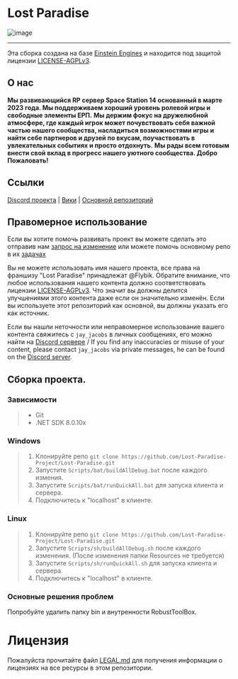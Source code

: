 # Lost Paradise

![image](https://wiki.lost-paradise.space/images/3/31/Lost-Paradise-title.png)

---

Эта сборка создана на базе [Einstein Engines](https://github.com/Simple-Station/Einstein-Engines) и находится под защитой лицензии [LICENSE-AGPLv3](./LICENSE-AGPLv3.txt).

## О нас

**Мы развивающийся RP сервер Space Station 14 основанный в марте 2023 года. Мы поддерживаем хороший уровень ролевой игры и свободные элементы ЕРП.**
**Мы держим фокус на дружелюбной атмосфере, где каждый игрок может почувствовать себя важной частью нашего сообщества, насладиться возможностями игры и найти себе партнеров и друзей по вкусам, поучаствовать в увлекательных событиях и просто отдохнуть.**
**Мы рады всем готовым внести свой вклад в прогресс нашего уютного сообщества. Добро Пожаловать!**

## Ссылки

[Discord проекта](https://wiki.lost-paradise.space/discord) | [Вики](http://wiki.lost-paradise.space/) | [Основной репозиторий](https://github.com/Simple-Station/Einstein-Engines)

## Правомерное использование

Если вы хотите помочь развивать проект вы можете сделать это отправив нам [запрос на изменение](https://github.com/Lost-Paradise-Project/Lost-Paradise/pulls) или можете помочь основному репо в их [задачах](https://github.com/Simple-Station/Einstein-Engines/issues)

Вы не можете использовать имя нашего проекта, все права на франшизу "Lost Paradise" принадлежат @Flybik.
Обратите внимание, что любое использования нашего контента должно соответствовать лицензии [LICENSE-AGPLv3](./LICENSE-AGPLv3.txt).
Что значит вы должны делится улучшениями этого контента даже если он значительно изменён.
Если вы используете этот репозиторий как основной, вы должны указать его как источник.

Если вы нашли неточности или неправомерное использование вашего контента свяжитесь с `jay_jacobs` в личных сообщениях, его можно найти на [Discord сервере](https://wiki.lost-paradispe.space/discord) / If you find any inaccuracies or misuse of your content, please contact `jay_jacobs` via private messages, he can be found on the [Discord server](https://discord.gg/v5mGmMzAdB).

## Сборка проекта.

### Зависимости

> - Git
> - .NET SDK 8.0.10x

### Windows

> 1. Клонируйте репо `git clone https://github.com/Lost-Paradise-Project/Lost-Paradise.git`
> 3. Запустите `Scripts/bat/buildAllDebug.bat` после каждого измения.
> 4. Запустите `Scripts/bat/runQuickAll.bat` для запуска клиента и сервера.
> 5. Подключитесь к "localhost" в клиенте.

### Linux

> 1. Клонируйте репо `git clone https://github.com/Lost-Paradise-Project/Lost-Paradise.git`
> 3. Запустите `Scripts/sh/buildAllDebug.sh` после каждого изменения. (После изменения папки Resources не требуется)
> 4. Запустите `Scripts/sh/runQuickAll.sh` для запуска клиента и сервера.
> 5. Подключитесь к "localhost" в клиенте.

### Основные решения проблем

Попробуйте удалить папку bin и внутренности RobustToolBox.

# Лицензия
Пожалуйста прочитайте файл [LEGAL.md](./LEGAL.md) для получения информации о лицензиях на все ресурсы в этом репозитории.
